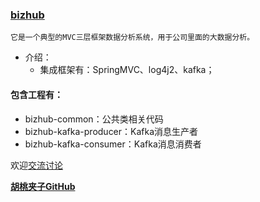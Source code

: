 ### [bizhub](https://github.com/wangxinforme/bizhub)
<code>它是一个典型的MVC三层框架数据分析系统，用于公司里面的大数据分析。</code>

+ 介绍：
	+ 集成框架有：SpringMVC、log4j2、kafka；

#### 包含工程有：
* bizhub-common：公共类相关代码
* bizhub-kafka-producer：Kafka消息生产者
* bizhub-kafka-consumer：Kafka消息消费者 

欢迎[交流讨论](https://github.com/wangxinforme/bizhub/issues)

<b>[胡桃夹子GitHub](https://github.com/wangxinforme "Vincent Git@OSC主页")</b>